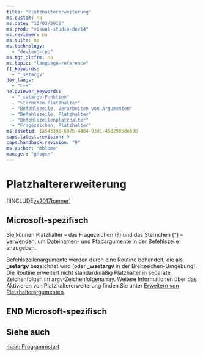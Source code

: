 ```yaml
---
title: "Platzhaltererweiterung"
ms.custom: na
ms.date: "12/03/2016"
ms.prod: "visual-studio-dev14"
ms.reviewer: na
ms.suite: na
ms.technology: 
  - "devlang-cpp"
ms.tgt_pltfrm: na
ms.topic: "language-reference"
f1_keywords: 
  - "_setargv"
dev_langs: 
  - "C++"
helpviewer_keywords: 
  - "_setargv-Funktion"
  - "Sternchen-Platzhalter"
  - "Befehlszeile, Verarbeiten von Argumenten"
  - "Befehlszeile, Platzhalter"
  - "Befehlszeilenplatzhalter"
  - "Fragezeichen, Platzhalter"
ms.assetid: 1a543398-607b-4404-93d1-45d290bde638
caps.latest.revision: 9
caps.handback.revision: "9"
ms.author: "mblome"
manager: "ghogen"
---
```

# Platzhaltererweiterung
[!INCLUDE[vs2017banner](../assembler/inline/includes/vs2017banner.md)]

## Microsoft\-spezifisch  
 Sie können Platzhalter – das Fragezeichen \(?\) und das Sternchen \(\*\) – verwenden, um Dateinamen\- und Pfadargumente in der Befehlszeile anzugeben.  
  
 Befehlszeilenargumente werden durch eine Routine behandelt, die als **\_setargv** bezeichnet wird \(oder **\_wsetargv** in der Breitzeichen\-Umgebung\). Die Routine erweitert nicht standardmäßig Platzhalter in separate Zeichenfolgen im `argv`\-Zeichenfolgenarray.  Weitere Informationen über das Aktivieren von Platzhaltererweiterung finden Sie unter [Erweitern von Platzhalterargumenten](../c-language/expanding-wildcard-arguments.md).  
  
## END Microsoft\-spezifisch  
  
## Siehe auch  
 [main: Programmstart](../cpp/main-program-startup.md)